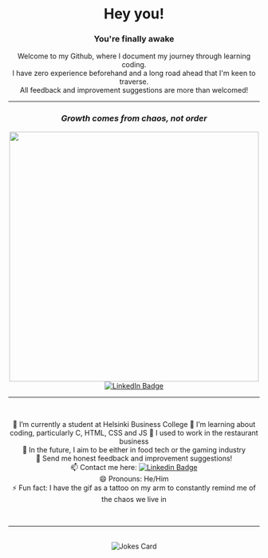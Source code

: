 <div align="center">

# Hey you!
### You're finally awake   
Welcome to my Github, where I document my journey through learning coding.   
I have zero experience beforehand and a long road ahead that I'm keen to traverse.   
All feedback and improvement suggestions are more than welcomed!   

---

### *Growth comes from chaos, not order* <br>
<img src="https://media.giphy.com/media/v1.Y2lkPTc5MGI3NjExMWF1a2NkNGVuYjIya3Azb2FjdmE5NW5mcDdvOGk1dzR4MnF3OHJ6dyZlcD12MV9pbnRlcm5hbF9naWZfYnlfaWQmY3Q9Zw/QMHoU66sBXqqLqYvGO/giphy.gif" width="500"/>

<br>

<a href="https://www.linkedin.com/in/robert-tammi/">
  <img src="https://img.shields.io/badge/LinkedIn-blue?style=for-the-badge&logo=linkedin&logoColor=white" alt="LinkedIn Badge"/>
</a>

<br>

--- 

<br>

📍 I’m currently a student at Helsinki Business College 
🌱 I’m learning about coding, particularly C, HTML, CSS and JS
🍷 I used to work in the restaurant business  
🔮 In the future, I aim to be either in food tech or the gaming industry   
📣 Send me honest feedback and improvement suggestions!  
📫 Contact me here: [![Linkedin Badge](https://img.shields.io/badge/-Robert-blue?style=flat&logo=Linkedin&logoColor=white)](https://www.linkedin.com/in/robert-tammi/)  
😄 Pronouns: He/Him  
⚡ Fun fact: I have the gif as a tattoo on my arm to constantly remind me of the chaos we live in  

<br>

---

<br>
<div align="center">
  <img src="https://readme-jokes.vercel.app/api?hideBorder&theme=nightowl&qColor=%23ffbf00&aColor=%23fffff0" alt="Jokes Card"/>
</div>
</div>
